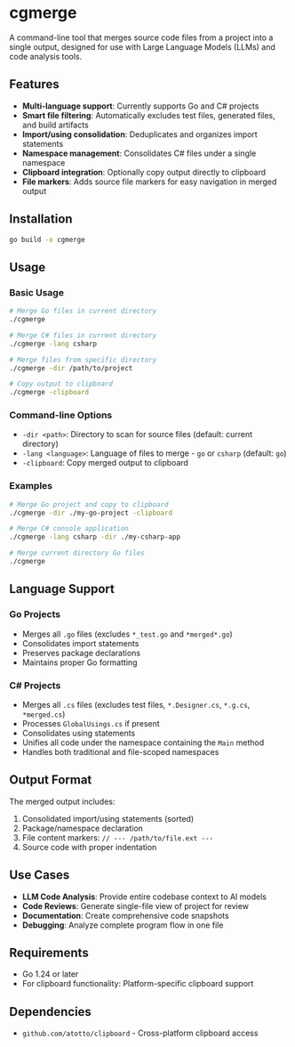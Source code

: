# cgmerge

A command-line tool that merges source code files from a project into a single output, designed for use with Large Language Models (LLMs) and code analysis tools.

## Features

- **Multi-language support**: Currently supports Go and C# projects
- **Smart file filtering**: Automatically excludes test files, generated files, and build artifacts
- **Import/using consolidation**: Deduplicates and organizes import statements
- **Namespace management**: Consolidates C# files under a single namespace
- **Clipboard integration**: Optionally copy output directly to clipboard
- **File markers**: Adds source file markers for easy navigation in merged output

## Installation

```bash
go build -o cgmerge
```

## Usage

### Basic Usage

```bash
# Merge Go files in current directory
./cgmerge

# Merge C# files in current directory  
./cgmerge -lang csharp

# Merge files from specific directory
./cgmerge -dir /path/to/project

# Copy output to clipboard
./cgmerge -clipboard
```

### Command-line Options

- `-dir <path>`: Directory to scan for source files (default: current directory)
- `-lang <language>`: Language of files to merge - `go` or `csharp` (default: `go`)
- `-clipboard`: Copy merged output to clipboard

### Examples

```bash
# Merge Go project and copy to clipboard
./cgmerge -dir ./my-go-project -clipboard

# Merge C# console application
./cgmerge -lang csharp -dir ./my-csharp-app

# Merge current directory Go files
./cgmerge
```

## Language Support

### Go Projects
- Merges all `.go` files (excludes `*_test.go` and `*merged*.go`)
- Consolidates import statements
- Preserves package declarations
- Maintains proper Go formatting

### C# Projects  
- Merges all `.cs` files (excludes test files, `*.Designer.cs`, `*.g.cs`, `*merged.cs`)
- Processes `GlobalUsings.cs` if present
- Consolidates using statements
- Unifies all code under the namespace containing the `Main` method
- Handles both traditional and file-scoped namespaces

## Output Format

The merged output includes:
1. Consolidated import/using statements (sorted)
2. Package/namespace declaration
3. File content markers: `// --- /path/to/file.ext ---`
4. Source code with proper indentation

## Use Cases

- **LLM Code Analysis**: Provide entire codebase context to AI models
- **Code Reviews**: Generate single-file view of project for review
- **Documentation**: Create comprehensive code snapshots
- **Debugging**: Analyze complete program flow in one file

## Requirements

- Go 1.24 or later
- For clipboard functionality: Platform-specific clipboard support

## Dependencies

- `github.com/atotto/clipboard` - Cross-platform clipboard access
